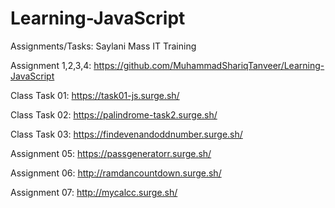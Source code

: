 # Learning-JavaScript
 Assignments/Tasks: Saylani Mass IT Training

 Assignment 1,2,3,4: https://github.com/MuhammadShariqTanveer/Learning-JavaScript
 
 Class Task 01:    https://task01-js.surge.sh/
 
 Class Task 02:    https://palindrome-task2.surge.sh/

 Class Task 03:    https://findevenandoddnumber.surge.sh/

 Assignment 05:    https://passgeneratorr.surge.sh/

 Assignment 06:    http://ramdancountdown.surge.sh/

 Assignment 07:    http://mycalcc.surge.sh/
